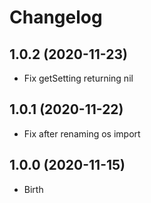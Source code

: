 # Changelog

## 1.0.2 (2020-11-23)

- Fix getSetting returning nil

## 1.0.1 (2020-11-22)

- Fix after renaming os import

## 1.0.0 (2020-11-15)

- Birth
